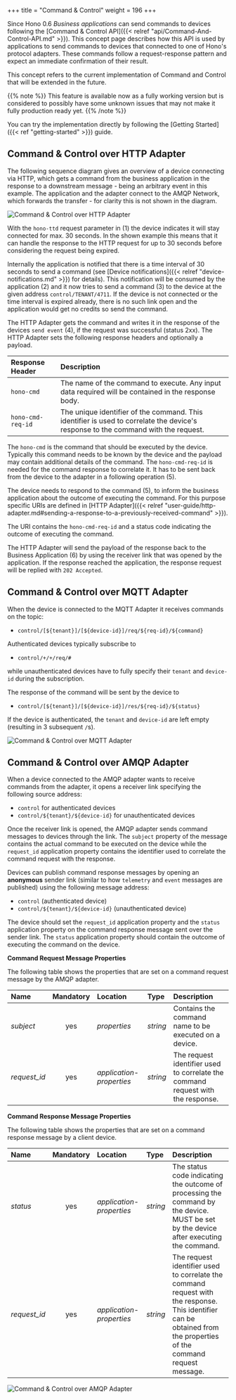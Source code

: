 +++
title = "Command & Control"
weight = 196
+++

Since Hono 0.6 *Business applications* can send commands to devices following the [Command & Control API]({{< relref "api/Command-And-Control-API.md" >}}). This concept page describes how this API is used by applications 
to send commands to devices that connected to one of Hono's protocol adapters. These commands follow a request-response pattern and expect an immediate confirmation of their result.  
 
<!--more-->

This concept refers to the current implementation of Command and Control that will be extended in the future.

{{% note %}}
This feature is available now as a fully working version but is considered to possibly have some unknown issues that may not make it
fully production ready yet.
{{% /note %}}

You can try the implementation directly by following the [Getting Started]({{< ref "getting-started" >}}) guide.


## Command & Control over HTTP Adapter

The following sequence diagram gives an overview of a device connecting via HTTP, which gets a command from the business application in the response to a downstream message - being an arbitrary event in this example. The application and the adapter connect to the AMQP Network, which forwards the transfer - for clarity this is not shown in the diagram. 
 
![Command & Control over HTTP Adapter](../command_control_concept_http.png) 

With the `hono-ttd` request parameter in (1) the device indicates it will stay connected for max. 30 seconds. In the shown example this means that it can handle the response to the HTTP request for up to 30 seconds before considering the request being expired. 

Internally the application is notified that there is a time interval of 30 seconds to send a command (see [Device notifications]({{< relref "device-notifications.md" >}}) for details).  This notification will be consumed by the application (2) and it now tries to send a command (3) to the device at the given address `control/TENANT/4711`.
If the device is not connected or the time interval is expired already, there is no such link open and the application would get no credits so send the command.

The HTTP Adapter gets the command and writes it in the response of the devices `send event` (4), if the request was successful (status 2xx). The HTTP Adapter sets the following response headers and optionally a payload.

| Response Header         | Description         |
| :---------------------  |  :----------------- |
| `hono-cmd`             | The name of the command to execute. Any input data required will be contained in the response body. |
| `hono-cmd-req-id`     | The unique identifier of the command. This identifier is used to correlate the device's response to the command with the request. |

 The `hono-cmd` is the command that should be executed by the device. Typically this command needs to be known by the device and the payload may contain additional details of the command. The `hono-cmd-req-id` is needed for the command response to correlate it. It has to be sent back from the device to the adapter in a following operation (5). 
 
The device needs to respond to the command (5), to inform the business application about the outcome of executing the command. For this purpose 
specific URIs are defined in [HTTP Adapter]({{< relref "user-guide/http-adapter.md#sending-a-response-to-a-previously-received-command" >}}).

The URI contains the `hono-cmd-req-id` and a status code indicating the outcome of executing the command.

The HTTP Adapter will send the payload of the response back to the Business Application (6) by using the receiver link
that was opened by the application. If the response reached the application, the response request will be replied with
`202 Accepted`.

## Command & Control over MQTT Adapter

When the device is connected to the MQTT Adapter it receives commands on the topic:

* `control/[${tenant}]/[${device-id}]/req/${req-id}/${command}`

Authenticated devices typically subscribe to

* `control/+/+/req/#`

while unauthenticated devices have to fully specify their `tenant` and `device-id` during the subscription.

The response of the command will be sent by the device to 

* `control/[${tenant}]/[${device-id}]/res/${req-id}/${status}`

If the device is authenticated, the `tenant` and `device-id` are left empty (resulting in 3 subsequent `/`s).

![Command & Control over MQTT Adapter](../command_control_concept_mqtt.png) 

## Command & Control over AMQP Adapter

When a device connected to the AMQP adapter wants to receive commands from the adapter, it opens a receiver link specifying the following source address:

* `control` for authenticated devices
* `control/${tenant}/${device-id}` for unauthenticated devices

Once the receiver link is opened, the AMQP adapter sends command messages to devices through the link. The `subject` property of the message contains the actual command to be executed on the device while the `request_id` application property contains the identifier used to correlate the command request with the response.

Devices can publish command response messages by opening an **anonymous** sender link (similar to how `telemetry` and `event` messages are published) using the following message address:

* `control` (authenticated device)
* `control/${tenant}/${device-id}` (unauthenticated device)

The device should set the `request_id` application property and the `status` application property on the command response message sent over the sender link. The `status` application property should contain the outcome of executing the command on the device.

**Command Request Message Properties**

The following table shows the properties that are set on a command request message by the AMQP adapter.

| Name            | Mandatory       | Location                 | Type        | Description |
| :-------------- | :-------------: | :----------------------- | :---------- | :---------- |
| *subject*       | yes             | *properties*             | *string*    | Contains the command name to be executed on a device. |
| *request_id*    | yes             | *application-properties* | *string*    | The request identifier used to correlate the command request with the response. |

**Command Response Message Properties**

The following table shows the properties that are set on a command response message by a client device.

| Name            | Mandatory       | Location                 | Type        | Description |
| :-------------- | :-------------: | :----------------------- | :---------- | :---------- |
| *status*        | yes             | *application-properties* | *string*    | The status code indicating the outcome of processing the command by the device. MUST be set by the device after executing the command. |
| *request_id*    | yes             | *application-properties* | *string*    | The request identifier used to correlate the command request with the response. This identifier can be obtained from the properties of the command request message. |

![Command & Control over AMQP Adapter](../command_control_concept_amqp.png) 
